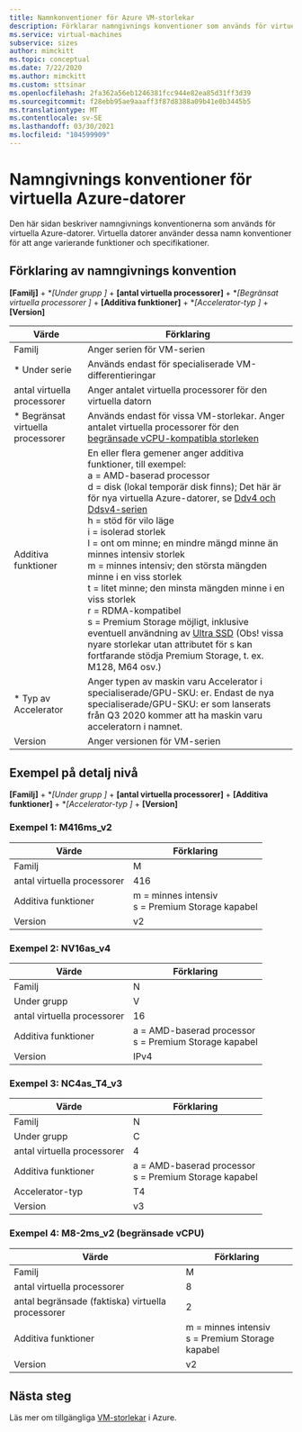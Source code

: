 ```yaml
---
title: Namnkonventioner för Azure VM-storlekar
description: Förklarar namngivnings konventioner som används för virtuella Azure-storlekar
ms.service: virtual-machines
subservice: sizes
author: mimckitt
ms.topic: conceptual
ms.date: 7/22/2020
ms.author: mimckitt
ms.custom: sttsinar
ms.openlocfilehash: 2fa362a56eb1246381fcc944e82ea85d31ff3d39
ms.sourcegitcommit: f28ebb95ae9aaaff3f87d8388a09b41e0b3445b5
ms.translationtype: MT
ms.contentlocale: sv-SE
ms.lasthandoff: 03/30/2021
ms.locfileid: "104599909"
---
```

# <a name="azure-virtual-machine-sizes-naming-conventions"></a>Namngivnings konventioner för virtuella Azure-datorer

Den här sidan beskriver namngivnings konventionerna som används för virtuella Azure-datorer. Virtuella datorer använder dessa namn konventioner för att ange varierande funktioner och specifikationer.

## <a name="naming-convention-explanation"></a>Förklaring av namngivnings konvention

**[Familj]**  +  **[Under grupp *]**  +  **[antal virtuella processorer]**  +  **[Begränsat virtuella processorer *]**  +  **[Additiva funktioner]**  +  **[Accelerator-typ *]**  +  **[Version]**

|Värde | Förklaring|
|---|---|
| Familj | Anger serien för VM-serien| 
| * Under serie | Används endast för specialiserade VM-differentieringar|
| antal virtuella processorer| Anger antalet virtuella processorer för den virtuella datorn |
| * Begränsat virtuella processorer| Används endast för vissa VM-storlekar. Anger antalet virtuella processorer för den [begränsade vCPU-kompatibla storleken](./constrained-vcpu.md) |
| Additiva funktioner | En eller flera gemener anger additiva funktioner, till exempel: <br> a = AMD-baserad processor <br> d = disk (lokal temporär disk finns); Det här är för nya virtuella Azure-datorer, se [Ddv4 och Ddsv4-serien](./ddv4-ddsv4-series.md) <br> h = stöd för vilo läge <br> i = isolerad storlek <br> l = ont om minne; en mindre mängd minne än minnes intensiv storlek <br> m = minnes intensiv; den största mängden minne i en viss storlek <br> t = litet minne; den minsta mängden minne i en viss storlek <br> r = RDMA-kompatibel <br> s = Premium Storage möjligt, inklusive eventuell användning av [Ultra SSD](./disks-types.md#ultra-disk) (Obs! vissa nyare storlekar utan attributet för s kan fortfarande stödja Premium Storage, t. ex. M128, M64 osv.)<br> |
| * Typ av Accelerator | Anger typen av maskin varu Accelerator i specialiserade/GPU-SKU: er. Endast de nya specialiserade/GPU-SKU: er som lanserats från Q3 2020 kommer att ha maskin varu acceleratorn i namnet. |
| Version | Anger versionen för VM-serien |

## <a name="example-breakdown"></a>Exempel på detalj nivå

**[Familj]**  +  **[Under grupp *]**  +  **[antal virtuella processorer]**  +  **[Additiva funktioner]**  +  **[Accelerator-typ *]**  +  **[Version]**

### <a name="example-1-m416ms_v2"></a>Exempel 1: M416ms_v2

|Värde | Förklaring|
|---|---|
| Familj | M | 
| antal virtuella processorer | 416 |
| Additiva funktioner | m = minnes intensiv <br> s = Premium Storage kapabel |
| Version | v2 |

### <a name="example-2-nv16as_v4"></a>Exempel 2: NV16as_v4

|Värde | Förklaring|
|---|---|
| Familj | N | 
| Under grupp | V |
| antal virtuella processorer | 16 |
| Additiva funktioner | a = AMD-baserad processor <br> s = Premium Storage kapabel |
| Version | IPv4 |

### <a name="example-3-nc4as_t4_v3"></a>Exempel 3: NC4as_T4_v3

|Värde | Förklaring|
|---|---|
| Familj | N | 
| Under grupp | C |
| antal virtuella processorer | 4 |
| Additiva funktioner | a = AMD-baserad processor <br> s = Premium Storage kapabel |
| Accelerator-typ | T4 |
| Version | v3 |

### <a name="example-4-m8-2ms_v2-constrained-vcpu"></a>Exempel 4: M8-2ms_v2 (begränsade vCPU)

|Värde | Förklaring|
|---|---|
| Familj | M | 
| antal virtuella processorer | 8 |
| antal begränsade (faktiska) virtuella processorer | 2 |
| Additiva funktioner | m = minnes intensiv <br> s = Premium Storage kapabel |
| Version | v2 |

## <a name="next-steps"></a>Nästa steg

Läs mer om tillgängliga [VM-storlekar](./sizes.md) i Azure.